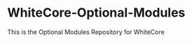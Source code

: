 WhiteCore-Optional-Modules
==========================

This is the Optional Modules Repository for WhiteCore
